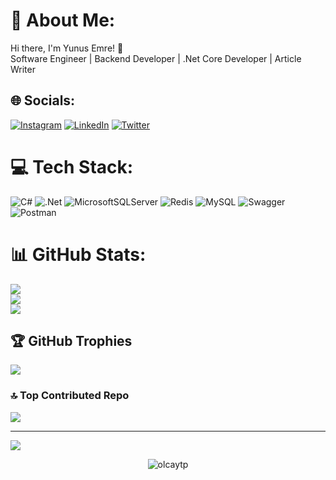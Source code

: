# 💫 About Me:
Hi there, I'm Yunus Emre! 👋<br>Software Engineer | Backend Developer | .Net Core Developer | Article Writer



## 🌐 Socials:
[![Instagram](https://img.shields.io/badge/Instagram-%23E4405F.svg?logo=Instagram&logoColor=white)](https://instagram.com/yuemwrite) [![LinkedIn](https://img.shields.io/badge/LinkedIn-%230077B5.svg?logo=linkedin&logoColor=white)](https://linkedin.com/in/yunus-emre-haslak) [![Twitter](https://img.shields.io/badge/Twitter-%231DA1F2.svg?logo=Twitter&logoColor=white)](https://twitter.com/yuemwrite) 

# 💻 Tech Stack:
![C#](https://img.shields.io/badge/c%23-%23239120.svg?style=flat&logo=c-sharp&logoColor=white) ![.Net](https://img.shields.io/badge/.NET-5C2D91?style=flat&logo=.net&logoColor=white) ![MicrosoftSQLServer](https://img.shields.io/badge/Microsoft%20SQL%20Sever-CC2927?style=flat&logo=microsoft%20sql%20server&logoColor=white) ![Redis](https://img.shields.io/badge/redis-%23DD0031.svg?style=flat&logo=redis&logoColor=white) ![MySQL](https://img.shields.io/badge/mysql-%2300f.svg?style=flat&logo=mysql&logoColor=white) ![Swagger](https://img.shields.io/badge/-Swagger-%23Clojure?style=flat&logo=swagger&logoColor=white) ![Postman](https://img.shields.io/badge/Postman-FF6C37?style=flat&logo=postman&logoColor=white)
# 📊 GitHub Stats:
![](https://github-readme-stats.vercel.app/api?username=yuemwrite&theme=dark&hide_border=false&include_all_commits=true&count_private=true)<br/>
![](https://github-readme-streak-stats.herokuapp.com/?user=yuemwrite&theme=dark&hide_border=false)<br/>
![](https://github-readme-stats.vercel.app/api/top-langs/?username=yuemwrite&theme=dark&hide_border=false&include_all_commits=true&count_private=true&layout=compact)

## 🏆 GitHub Trophies
![](https://github-profile-trophy.vercel.app/?username=yuemwrite&theme=radical&no-frame=false&no-bg=true&margin-w=4)

### 🔝 Top Contributed Repo
![](https://github-contributor-stats.vercel.app/api?username=yuemwrite&limit=5&theme=dark&combine_all_yearly_contributions=true)

---
[![](https://visitcount.itsvg.in/api?id=yuemwrite&icon=0&color=0)](https://visitcount.itsvg.in)


<p align="center"> <img src="https://komarev.com/ghpvc/?username=yuemwrite&label=Profile%20views&color=0e75b6&style=flat" alt="olcaytp" /> </p>

<!-- Proudly created with GPRM ( https://gprm.itsvg.in ) -->
